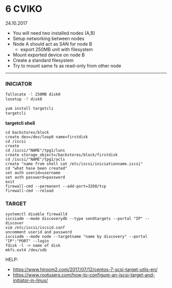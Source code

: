 # 6 CVIKO
24.10.2017

* You will need two installed nodes (A,B)
* Setup networking between nodes
* Node A should act as SAN for node B
	* export 250MB unit with filesystem
* Mount exported device on node B
* Create a standard filesystem
* Try to mount same fs as read-only from other node

---

### INICIATOR

```sh
fallocate -l 250MB disk0
losetup -f disk0

yum install targetcli
targetcli
```

**targetcli shell**
```
cd backstores/block
create dev=/dev/loop0 name=firstdisk
cd /iscsi
create
cd /iscsi/"NAME"/tpg1/luns
create storage_object=/backstores/block/firstdisk
cd /iscsi/"NAME"/tpg1/acls
create "name from shell cat /etc/iscsi/iniciationname.iscsi" 
cd "what hase been created"
set auth userid=username
set auth password=password
exit
firewall-cmd --permanent --add-port=3260/tcp
firewall-cmd --reload
```

### TARGET

```
systemctl disable firewalld
iscsiadm --mode discoverydb --type sendtargets --portal "IP" --discover
vim /etc/iscsi/iscsid.conf
uncomment userid and password
iscsiadm --mode node --targetname "name by discovery" --portal "IP":"PORT" --login
fdisk -l -> name of disk
mkfs.ext4 /dev/sdb
```


HELP:
* https://www.hiroom2.com/2017/07/12/centos-7-scsi-target-utils-en/
* https://www.rootusers.com/how-to-configure-an-iscsi-target-and-initiator-in-linux/
